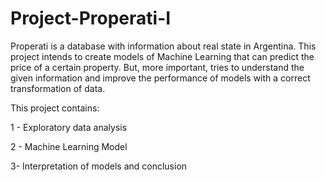 # Project-Properati-I

Properati is a database with information about real state in Argentina. This project intends to create models of Machine Learning that can predict the price of a certain property. But, more important, tries to understand the given information and improve the performance of models with a correct transformation of data.

This project contains:

  1 - Exploratory data analysis 

  2 - Machine Learning Model

  3- Interpretation of models and conclusion
